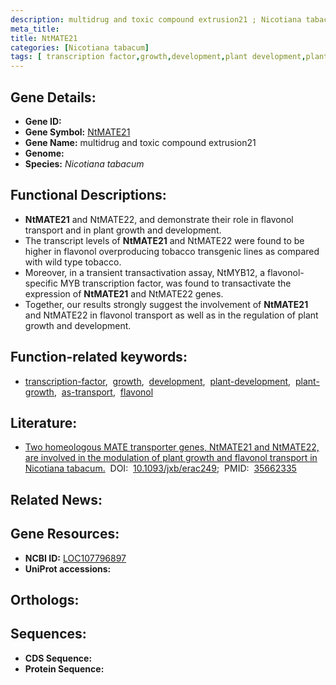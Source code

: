```yaml
---
description: multidrug and toxic compound extrusion21 ; Nicotiana tabacum
meta_title:
title: NtMATE21
categories: [Nicotiana tabacum]
tags: [ transcription factor,growth,development,plant development,plant growth,as transport,flavonol ]
---
```


## Gene Details:
- **Gene ID:** []()
- **Gene Symbol:** <u>NtMATE21</u>
- **Gene Name:** multidrug and toxic compound extrusion21
- **Genome:** []()
- **Species:** *Nicotiana tabacum*

## Functional Descriptions:
   - **NtMATE21** and NtMATE22, and demonstrate their role in flavonol transport and in plant growth and development.
   - The transcript levels of **NtMATE21** and NtMATE22 were found to be higher in flavonol overproducing tobacco transgenic lines as compared with wild type tobacco.
   - Moreover, in a transient transactivation assay, NtMYB12, a flavonol-specific MYB transcription factor, was found to transactivate the expression of **NtMATE21** and NtMATE22 genes.
   - Together, our results strongly suggest the involvement of **NtMATE21** and NtMATE22 in flavonol transport as well as in the regulation of plant growth and development.

## Function-related keywords:
   - [transcription-factor](/tags/transcription-factor/),&nbsp;&nbsp;[growth](/tags/growth/),&nbsp;&nbsp;[development](/tags/development/),&nbsp;&nbsp;[plant-development](/tags/plant-development/),&nbsp;&nbsp;[plant-growth](/tags/plant-growth/),&nbsp;&nbsp;[as-transport](/tags/as-transport/),&nbsp;&nbsp;[flavonol](/tags/flavonol/)

## Literature:
   - [Two homeologous MATE transporter genes, NtMATE21 and NtMATE22, are involved in the modulation of plant growth and flavonol transport in Nicotiana tabacum.](https://doi.org/10.1093/jxb/erac249)&nbsp;&nbsp;DOI:&nbsp;&nbsp;[10.1093/jxb/erac249](https://doi.org/10.1093/jxb/erac249);&nbsp;&nbsp;PMID:&nbsp;&nbsp;[35662335](https://pubmed.ncbi.nlm.nih.gov/35662335/)

## Related News:

## Gene Resources:
- **NCBI ID:**  [LOC107796897](https://www.ncbi.nlm.nih.gov/gene/?term=LOC107796897)
- **UniProt accessions:**  [](https://www.uniprot.org/uniprotkb//entry)

## Orthologs:

## Sequences:
- **CDS Sequence:**
- **Protein Sequence:**
